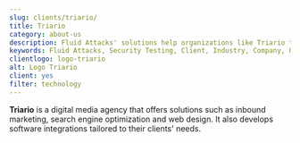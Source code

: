 ```yaml
---
slug: clients/triario/
title: Triario
category: about-us
description: Fluid Attacks' solutions help organizations like Triario to identify security vulnerabilities in their systems and manage their attack surfaces.
keywords: Fluid Attacks, Security Testing, Client, Industry, Company, Organization, Pentesting, Ethical Hacking, Triario
clientlogo: logo-triario
alt: Logo Triario
client: yes
filter: technology
---
```


**Triario** is a digital media agency
that offers solutions such as inbound marketing,
search engine optimization
and web design.
It also develops software integrations tailored to their clients' needs.
